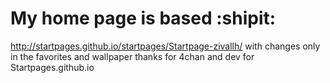 # My home page is based :shipit:

http://startpages.github.io/startpages/Startpage-zivallh/
with changes only in the favorites and wallpaper
thanks for 4chan and dev for Startpages.github.io



